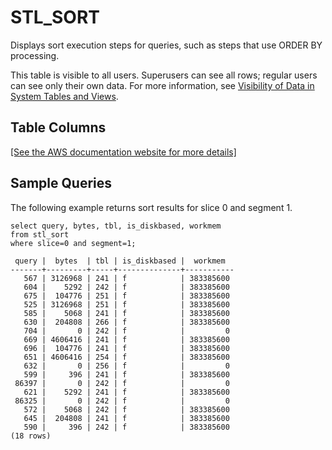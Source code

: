 # STL\_SORT<a name="r_STL_SORT"></a>

Displays sort execution steps for queries, such as steps that use ORDER BY processing\.

This table is visible to all users\. Superusers can see all rows; regular users can see only their own data\. For more information, see [Visibility of Data in System Tables and Views](c_visibility-of-data.md)\.

## Table Columns<a name="r_STL_SORT-table-columns"></a>

[\[See the AWS documentation website for more details\]](http://docs.aws.amazon.com/redshift/latest/dg/r_STL_SORT.html)

## Sample Queries<a name="r_STL_SORT-sample-queries"></a>

The following example returns sort results for slice 0 and segment 1\. 

```
select query, bytes, tbl, is_diskbased, workmem
from stl_sort
where slice=0 and segment=1;
```

```
 query |  bytes  | tbl | is_diskbased |  workmem
-------+---------+-----+--------------+-----------
   567 | 3126968 | 241 | f            | 383385600
   604 |    5292 | 242 | f            | 383385600
   675 |  104776 | 251 | f            | 383385600
   525 | 3126968 | 251 | f            | 383385600
   585 |    5068 | 241 | f            | 383385600
   630 |  204808 | 266 | f            | 383385600
   704 |       0 | 242 | f            |         0
   669 | 4606416 | 241 | f            | 383385600
   696 |  104776 | 241 | f            | 383385600
   651 | 4606416 | 254 | f            | 383385600
   632 |       0 | 256 | f            |         0
   599 |     396 | 241 | f            | 383385600
 86397 |       0 | 242 | f            |         0
   621 |    5292 | 241 | f            | 383385600
 86325 |       0 | 242 | f            |         0
   572 |    5068 | 242 | f            | 383385600
   645 |  204808 | 241 | f            | 383385600
   590 |     396 | 242 | f            | 383385600
(18 rows)
```